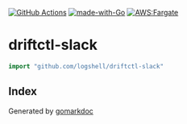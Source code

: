 <!-- Code generated by gomarkdoc. DO NOT EDIT -->

[![GitHub Actions](https://github.com/logshell/driftctl-slack/actions/workflows/ci.yml/badge.svg?branch=main)](https://github.com/logshell/driftctl-slack/actions/workflows/ci.yml)
[![made-with-Go](https://img.shields.io/badge/Made%20with-Go-1f425f.svg)](http://golang.org)
[![AWS:Fargate](https://img.shields.io/badge/AWS-Fargate-green.svg)](https://aws.amazon.com/fargate/)





# driftctl\-slack

```go
import "github.com/logshell/driftctl-slack"
```

## Index





Generated by [gomarkdoc](<https://github.com/princjef/gomarkdoc>)

